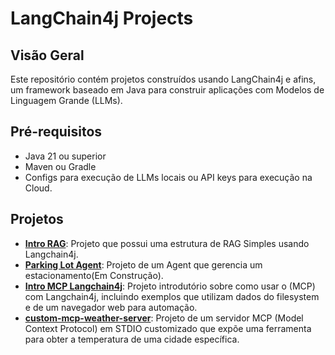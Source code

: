 # LangChain4j Projects

## Visão Geral
Este repositório contém projetos construídos usando LangChain4j e afins, um framework baseado em Java para construir aplicações com Modelos de Linguagem Grande (LLMs).

## Pré-requisitos
- Java 21 ou superior
- Maven ou Gradle
- Configs para execução de LLMs locais ou API keys para execução na Cloud.

## Projetos

* [**Intro RAG**](./intro-rag/INTRO-RAG.md): Projeto que possui uma estrutura de RAG Simples usando Langchain4j.
* [**Parking Lot Agent**](./parking-lot-project/README.md): Projeto de um Agent que gerencia um estacionamento(Em Construção).
* [**Intro MCP Langchain4j**](./intro-mcp-langchain4j/README.md): Projeto introdutório sobre como usar o (MCP) com Langchain4j, incluindo exemplos que utilizam dados do filesystem e de um navegador web para automação.
* [**custom-mcp-weather-server**](./custom-mcp-weather-server/README.md): Projeto de um servidor MCP (Model Context Protocol) em STDIO customizado que expõe uma ferramenta para obter a temperatura de uma cidade específica.

